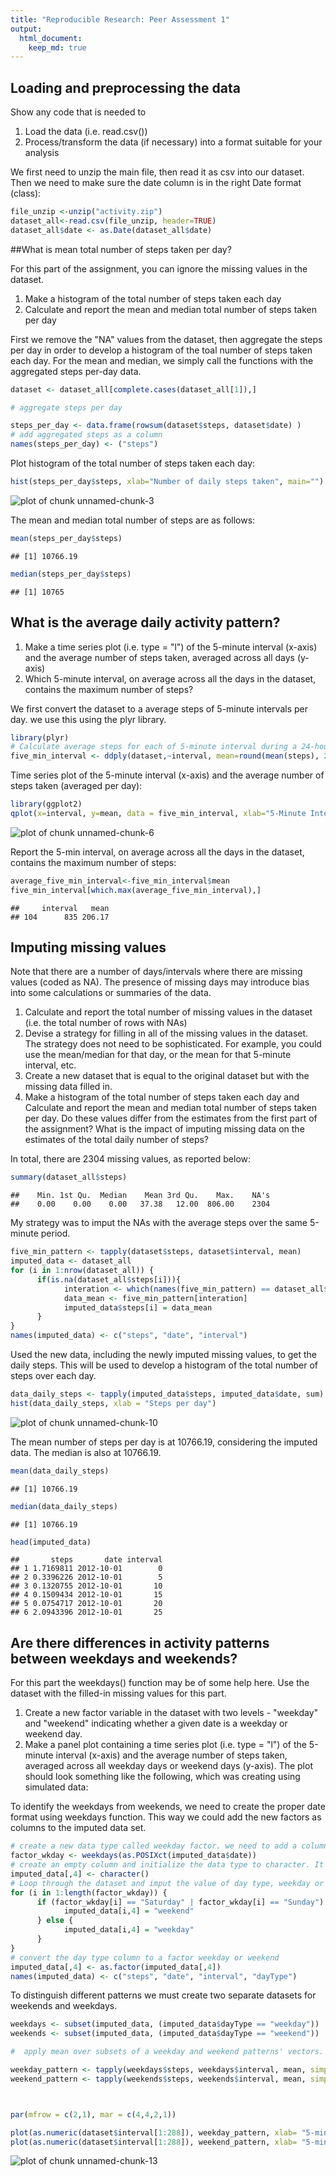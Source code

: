 ```yaml
---
title: "Reproducible Research: Peer Assessment 1"
output: 
  html_document:
    keep_md: true
---
```



## Loading and preprocessing the data

Show any code that is needed to

1. Load the data (i.e. read.csv())
2. Process/transform the data (if necessary) into a format suitable for your analysis

We first need to unzip the main file, then read it as csv into our dataset. Then we need to make sure the date column is in the right Date format (class):


```r
file_unzip <-unzip("activity.zip")
dataset_all<-read.csv(file_unzip, header=TRUE)
dataset_all$date <- as.Date(dataset_all$date) 
```
##What is mean total number of steps taken per day?

For this part of the assignment, you can ignore the missing values in the dataset.

1. Make a histogram of the total number of steps taken each day
2. Calculate and report the mean and median total number of steps taken per day

First we remove the "NA" values from the dataset, then aggregate the steps per day in order to develop a histogram of the toal number of steps taken each day. For the mean and median, we simply call the functions with the aggregated steps per-day data.


```r
dataset <- dataset_all[complete.cases(dataset_all[1]),]

# aggregate steps per day

steps_per_day <- data.frame(rowsum(dataset$steps, dataset$date) )
# add aggregated steps as a column
names(steps_per_day) <- ("steps") 
```

Plot histogram of the total number of steps taken each day:

```r
hist(steps_per_day$steps, xlab="Number of daily steps taken", main="")
```

![plot of chunk unnamed-chunk-3](figure/unnamed-chunk-3-1.png) 

The mean and median total number of steps are as follows:


```r
mean(steps_per_day$steps)
```

```
## [1] 10766.19
```

```r
median(steps_per_day$steps)
```

```
## [1] 10765
```



## What is the average daily activity pattern?
1. Make a time series plot (i.e. type = "l") of the 5-minute interval (x-axis) and the average number of steps taken, averaged across all days (y-axis)
2. Which 5-minute interval, on average across all the days in the dataset, contains the maximum number of steps?

We first convert the dataset to a average steps of 5-minute intervals per day. we use this using the plyr library.

```r
library(plyr)
# Calculate average steps for each of 5-minute interval during a 24-hour period
five_min_interval <- ddply(dataset,~interval, mean=round(mean(steps), 2), summarize)
```


Time series plot of the 5-minute interval (x-axis) and the average number of steps taken (averaged per day):




```r
library(ggplot2)
qplot(x=interval, y=mean, data = five_min_interval, xlab="5-Minute Interval", ylab="number of steps", geom = "line" )
```

![plot of chunk unnamed-chunk-6](figure/unnamed-chunk-6-1.png) 


Report the 5-min interval, on average across all the days in the dataset, contains the maximum number of steps:


```r
average_five_min_interval<-five_min_interval$mean
five_min_interval[which.max(average_five_min_interval),]
```

```
##     interval   mean
## 104      835 206.17
```


## Imputing missing values

Note that there are a number of days/intervals where there are missing values (coded as NA). The presence of missing days may introduce bias into some calculations or summaries of the data.

1. Calculate and report the total number of missing values in the dataset (i.e. the total number of rows with NAs)
2. Devise a strategy for filling in all of the missing values in the dataset. The strategy does not need to be sophisticated. For example, you could use the mean/median for that day, or the mean for that 5-minute interval, etc.
3. Create a new dataset that is equal to the original dataset but with the missing data filled in.
4. Make a histogram of the total number of steps taken each day and Calculate and report the mean and median total number of steps taken per day. Do these values differ from the estimates from the first part of the assignment? What is the impact of imputing missing data on the estimates of the total daily number of steps?


In total, there are 2304 missing values, as reported below:



```r
summary(dataset_all$steps)
```

```
##    Min. 1st Qu.  Median    Mean 3rd Qu.    Max.    NA's 
##    0.00    0.00    0.00   37.38   12.00  806.00    2304
```

My strategy was to imput the NAs with the average steps over the same 5-minute period. 



```r
five_min_pattern <- tapply(dataset$steps, dataset$interval, mean)
imputed_data <- dataset_all
for (i in 1:nrow(dataset_all)) {
      if(is.na(dataset_all$steps[i])){
            interation <- which(names(five_min_pattern) == dataset_all$interval[i])
            data_mean <- five_min_pattern[interation]
            imputed_data$steps[i] = data_mean
      }
}
names(imputed_data) <- c("steps", "date", "interval")
```

Used the new data, including the newly imputed missing values, to get the daily steps. This will be used to develop a histogram of the total number of steps over each day.



```r
data_daily_steps <- tapply(imputed_data$steps, imputed_data$date, sum)
hist(data_daily_steps, xlab = "Steps per day")
```

![plot of chunk unnamed-chunk-10](figure/unnamed-chunk-10-1.png) 

The mean number of steps per day is at 10766.19, considering the imputed data. The median is also at 10766.19. 



```r
mean(data_daily_steps)
```

```
## [1] 10766.19
```

```r
median(data_daily_steps)
```

```
## [1] 10766.19
```

```r
head(imputed_data)
```

```
##       steps       date interval
## 1 1.7169811 2012-10-01        0
## 2 0.3396226 2012-10-01        5
## 3 0.1320755 2012-10-01       10
## 4 0.1509434 2012-10-01       15
## 5 0.0754717 2012-10-01       20
## 6 2.0943396 2012-10-01       25
```

## Are there differences in activity patterns between weekdays and weekends?
For this part the weekdays() function may be of some help here. Use the dataset with the filled-in missing values for this part.

1. Create a new factor variable in the dataset with two levels - "weekday" and "weekend" indicating whether a given date is a weekday or weekend day.
2. Make a panel plot containing a time series plot (i.e. type = "l") of the 5-minute interval (x-axis) and the average number of steps taken, averaged across all weekday days or weekend days (y-axis). The plot should look something like the following, which was creating using simulated data:

To identify the weekdays from weekends, we need to create the proper date format using weekdays function. This way we could add the new factors as columns to the imputed data set.



```r
# create a new data type called weekday factor. we need to add a column (4th)to our new data set with converted date format "factor_wkday". we impute this column based on the day type (weekday or weekend)
factor_wkday <- weekdays(as.POSIXct(imputed_data$date))
# create an empty column and initialize the data type to character. It will be used for the day type.
imputed_data[,4] <- character()
# Loop through the dataset and imput the value of day type, weekday or weekend.
for (i in 1:length(factor_wkday)) {
      if (factor_wkday[i] == "Saturday" | factor_wkday[i] == "Sunday") {
            imputed_data[i,4] = "weekend"
      } else {
            imputed_data[i,4] = "weekday"
      }
}
# convert the day type column to a factor weekday or weekend
imputed_data[,4] <- as.factor(imputed_data[,4])
names(imputed_data) <- c("steps", "date", "interval", "dayType")
```

To distinguish different patterns we must create two separate datasets for weekends and weekdays. 



```r
weekdays <- subset(imputed_data, (imputed_data$dayType == "weekday"))
weekends <- subset(imputed_data, (imputed_data$dayType == "weekend"))

#  apply mean over subsets of a weekday and weekend patterns' vectors. 

weekday_pattern <- tapply(weekdays$steps, weekdays$interval, mean, simplify=TRUE)
weekend_pattern <- tapply(weekends$steps, weekends$interval, mean, simplify= TRUE)



par(mfrow = c(2,1), mar = c(4,4,2,1))

plot(as.numeric(dataset$interval[1:288]), weekday_pattern, xlab= "5-minutes interval", ylab = "",  main = "Weekdays ", type = 'l')
plot(as.numeric(dataset$interval[1:288]), weekend_pattern, xlab= "5-minutes interval", ylab = "Ave.Num of Steps across days", main = "Weekends",type = 'l')
```

![plot of chunk unnamed-chunk-13](figure/unnamed-chunk-13-1.png) 
